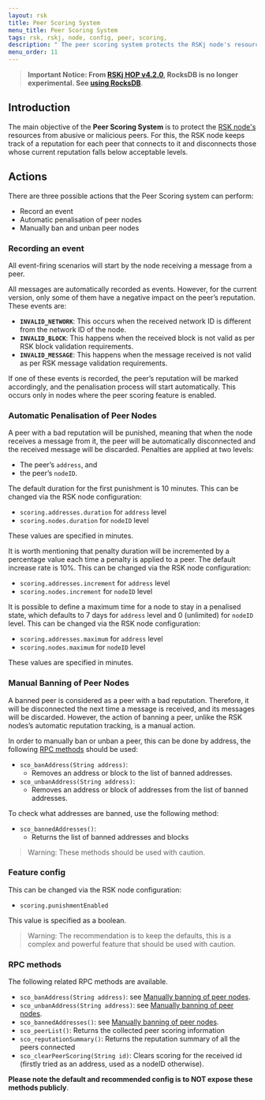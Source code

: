 ```yaml
---
layout: rsk
title: Peer Scoring System
menu_title: Peer Scoring System
tags: rsk, rskj, node, config, peer, scoring, 
description: " The peer scoring system protects the RSKj node's resources from abusive or malicious peers"
menu_order: 11
---
```


> **Important Notice: From [RSKj HOP v4.2.0](https://github.com/rsksmart/rskj/releases/), RocksDB is no longer experimental. See [using RocksDB](/rsk/node/configure/#using-rocksdb)**.

## Introduction

The main objective of the **Peer Scoring System** is to protect the [RSK node's](/rsk/node/) resources from abusive or malicious peers.
For this, the RSK node keeps track of
a reputation for each peer that connects to it
and disconnects those whose current reputation
falls below acceptable levels.

## Actions

There are three possible actions that the Peer Scoring system can perform:

- Record an event
- Automatic penalisation of peer nodes
- Manually ban and unban peer nodes

### Recording an event

All event-firing scenarios will start by the node receiving a message from a peer.

All messages are automatically recorded as events.
However, for the current version,
only some of them have a negative impact
on the peer’s reputation.
These events are:

- **`INVALID_NETWORK`**: This occurs when the received network ID is different from the network ID of the node.
- **`INVALID_BLOCK`**: This happens when the received block is not valid as per RSK block validation requirements.
- **`INVALID_MESSAGE`**: This happens when the message received is not valid as per RSK message validation requirements.

If one of these events is recorded,
the peer’s reputation will be marked accordingly,
and the penalisation process will start automatically.
This occurs only in nodes where the peer scoring feature is enabled.

### Automatic Penalisation of Peer Nodes

A peer with a bad reputation will be punished,
meaning that when the node receives a message from it,
the peer will be automatically disconnected
and the received message will be discarded.
Penalties are applied at two levels:

- The peer’s `address`, and
- the peer’s `nodeID`.

The default duration for the first punishment is 10 minutes.
This can be changed via the RSK node configuration:

- `scoring.addresses.duration` for `address` level
- `scoring.nodes.duration` for `nodeID` level

These values are specified in minutes.

It is worth mentioning that penalty duration
will be incremented by a percentage value
each time a penalty is applied to a peer.
The default increase rate is 10%.
This can be changed via the RSK node configuration:

- `scoring.addresses.increment` for `address` level
- `scoring.nodes.increment` for `nodeID` level

It is possible to define a maximum time for a node to stay in a penalised state,
which defaults to 7 days for `address` level and 0 (unlimited) for `nodeID` level.
This can be changed via the RSK node configuration:

- `scoring.addresses.maximum` for `address` level
- `scoring.nodes.maximum` for `nodeID` level

These values are specified in minutes.

### Manual Banning of Peer Nodes

A banned peer is considered as a peer with a bad reputation.
Therefore, it will be disconnected the next time a message is received,
and its messages will be discarded.
However, the action of banning a peer,
unlike the RSK nodes’s automatic reputation tracking,
is a manual action.

In order to manually ban or unban a peer, this can be done by address,
the following [RPC methods](/rsk/node/architecture/json-rpc/) should be used:

- `sco_banAddress(String address)`: 
    - Removes an address or block to the list of banned addresses.
- `sco_unbanAddress(String address)`: 
    - Removes an address or block of addresses from the list of banned addresses.

To check what addresses are banned, use the following method:

- `sco_bannedAddresses()`: 
    - Returns the list of banned addresses and blocks

> Warning: These methods should be used with caution.

### Feature config

This can be changed via the RSK node configuration:

- `scoring.punishmentEnabled`

This value is specified as a boolean.

> Warning: The recommendation is to keep the defaults, this is a complex and powerful feature that should be used with caution.

### RPC methods

The following related RPC methods are available.
- `sco_banAddress(String address)`: see [Manually banning of peer nodes](#manual-banning-of-peer-nodes).
- `sco_unbanAddress(String address)`: see [Manually banning of peer nodes](#manual-banning-of-peer-nodes).
- `sco_bannedAddresses()`: see [Manually banning of peer nodes](#manual-banning-of-peer-nodes).
- `sco_peerList()`: Returns the collected peer scoring information
- `sco_reputationSummary()`: Returns the reputation summary of all the peers connected
- `sco_clearPeerScoring(String id)`: Clears scoring for the received id (firstly tried as an address, used as a nodeID otherwise).

**Please note the default and recommended config is to NOT expose these methods publicly**.

